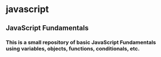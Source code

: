 # javascript
## JavaScript Fundamentals
### This is a small repository of basic JavaScript Fundamentals using variables, objects, functions, conditionals, etc.


